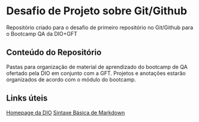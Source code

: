 # Desafio de Projeto sobre Git/Github
Repositório criado para o desafio de primeiro repositório no Git/Github para o Bootcamp QA da DIO+GFT

## Conteúdo do Repositório
Pastas para organização de material de aprendizado do bootcamp de QA ofertado pela DIO em conjunto com a GFT. Projetos e anotações estarão organizados de acordo com o módulo do bootcamp.

## Links úteis
[Homepage da DIO](https://web.dio.me/home)
[Sintaxe Básica de Markdown](https://www.markdownguide.org/basic-syntax/)
